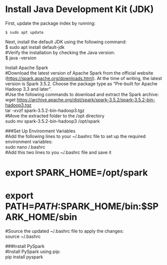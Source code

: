 #  Install Java Development Kit (JDK)
First, update the package index by running: <br>
```
$ sudo apt update
```
Next, install the default JDK using the following command: <br>
$ sudo apt install default-jdk <br>
#Verify the installation by checking the Java version: <br>
$ java -version <br>

Install Apache Spark <br>
#Download the latest version of Apache Spark from the official website (https://spark.apache.org/downloads.html). At the time of writing, the latest version is Spark 3.5.2. Choose the package type as “Pre-built for Apache Hadoop 3.3 and later”. <br>
#Use the following commands to download and extract the Spark archive: <br>
wget https://archive.apache.org/dist/spark/spark-3.5.2/spark-3.5.2-bin-hadoop3.tgz  <br>
tar -xvzf spark-3.5.2-bin-hadoop3.tgz <br>
#Move the extracted folder to the /opt directory <br>
sudo mv spark-3.5.2-bin-hadoop3 /opt/spark <br>

###Set Up Environment Variables <br>
#Add the following lines to your ~/.bashrc file to set up the required environment variables: <br>
sudo nano /.bashrc <br>
#Add this two lines to you ~/.bashrc file and save it <br>
#	export SPARK_HOME=/opt/spark <br>
#	export PATH=$PATH:$SPARK_HOME/bin:$SPARK_HOME/sbin <br>
#Source the updated ~/.bashrc file to apply the changes: <br>
source ~/.bashrc <br>

###Install PySpark <br>
#Install PySpark using pip: <br>
pip install pyspark <br>
